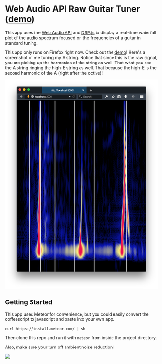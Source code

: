 # Web Audio API Raw Guitar Tuner ([demo](http://webaudio-guitar-tuner.meteor.com))

This app uses the [Web Audio API](https://developer.mozilla.org/en-US/docs/Web/API/Web_Audio_API) and [DSP.js](https://github.com/corbanbrook/dsp.js/) to display a real-time waterfall plot of the audio spectrum focused on the frequencies of a guitar in standard tuning.

This app only runs on Firefox right now. Check out the [demo](hhttp://webaudio-guitar-tuner.meteor.com)! Here's a screenshot of me tuning my A string. Notice that since this is the raw signal, you are picking up the harmonics of the string as well. That what you see the A string ringing the high-E string as well. That because the high-E is the second harmonic of the A (right after the octive)!

![](public/screenshot.png)

## Getting Started

This app uses Meteor for convenience, but you could easily convert the coffeescript to javascript and paste into your own app.

    curl https://install.meteor.com/ | sh

Then clone this repo and run it with `meteor` from inside the project directory.

Also, make sure your turn off ambient noise reduction!

![](http://i.stack.imgur.com/Bvg1x.jpg)
